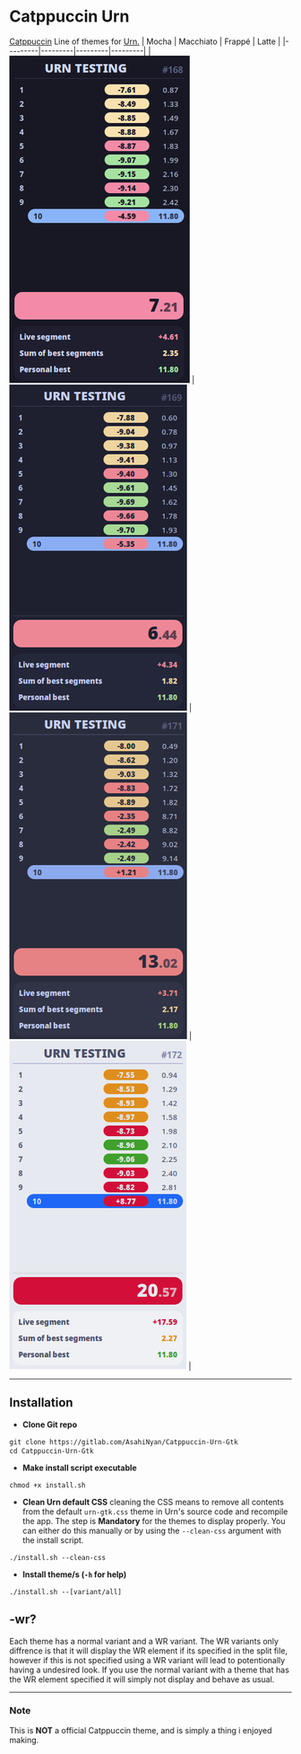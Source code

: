 # Catppuccin Urn
[Catppuccin](https://github.com/catppuccin) Line of themes for [Urn.](https://github.com/paoloose/urn)
| Mocha | Macchiato | Frappé | Latte |
|---------|---------|---------|---------|
| ![](assets/mocha.png) | ![](assets/macchiato.png) | ![](assets/frappe.png) | ![](assets/latte.png) |

---
## Installation
- **Clone Git repo**
```
git clone https://gitlab.com/AsahiNyan/Catppuccin-Urn-Gtk
cd Catppuccin-Urn-Gtk
```

- **Make install script executable**
```
chmod +x install.sh
```

- **Clean Urn default CSS**
cleaning the CSS means to remove all contents from the default `urn-gtk.css` theme in Urn's source code and recompile the app. The step is **Mandatory** for the themes to display properly.
You can either do this manually or by using the `--clean-css` argument with the install script.
```
./install.sh --clean-css
```

- **Install theme/s (`-h` for help)**
```
./install.sh --[variant/all]
```

## -wr?
Each theme has a normal variant and a WR variant. The WR variants only diffrence is that it will display the WR element if its specified in the split file, however if this is not specified using a WR variant will lead to potentionally having a undesired look. If you use the normal variant with a theme that has the WR element specified it will simply not display and behave as usual.

---
### Note
This is **NOT** a official Catppuccin theme, and is simply a thing i enjoyed making.
